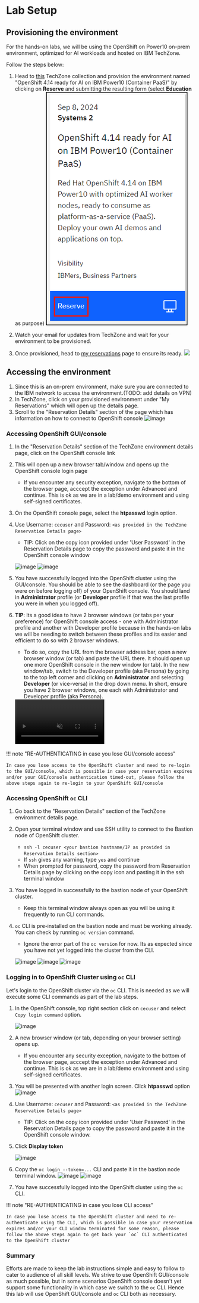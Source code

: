 # Lab Setup

## Provisioning the environment

For the hands-on labs, we will be using the OpenShift on Power10 on-prem environment, optimized for AI workloads and hosted on IBM TechZone.

Follow the steps below:

1. Head to [this](https://techzone.ibm.com/collection/generative-ai-demos-on-ibm-power/environments) TechZone collection and provision the environment named "OpenShift 4.14 ready for AI on IBM Power10 (Container PaaS)" by clicking on **Reserve** and submitting the resulting form (select **Education** as purpose)
   ![](_attachments/tz-env-reserve.png)
   
2. Watch your email for updates from TechZone and wait for your environment to be provisioned.
3. Once provisioned, head to [my reservations](https://techzone.ibm.com/my/reservations) page to ensure its ready.
   ![](https://github.com/user-attachments/assets/e4ef1ccc-70e3-42b8-8e06-caab6ed87d52)

## Accessing the environment

1. Since this is an on-prem environment, make sure you are connected to the IBM network to access the environment.(TODO: add details on VPN)
2. In TechZone, click on your provisioned environment under "My Reservations" which will open up the details page.
3. Scroll to the "Reservation Details" section of the page which has information on how to connect to OpenShift console
   ![image](https://github.com/user-attachments/assets/9e7df820-6a8b-4cc6-9ca3-b2a8cdc7decb)

### Accessing OpenShift GUI/console

1. In the "Reservation Details" section of the TechZone environment details page, click on the OpenShift console link
2. This will open up a new browser tab/window and opens up the OpenShift console login page   
      - If you encounter any security exception, navigate to the bottom of the browser page, acccept the exception under Advanced and continue. This is ok as we are in a lab/demo environment and using self-signed certificates.
4. On the OpenShift console page, select the **htpasswd** login option.
5. Use Username: `cecuser` and Password: `<as provided in the TechZone Reservation Details page>`
      - TIP: Click on the copy icon provided under 'User Password' in the Reservation Details page to copy the password and paste it in the OpenShift console window

   ![image](https://github.com/user-attachments/assets/b31a361a-b69a-4872-b5a7-a71db2f8f52f)
   ![image](https://github.com/user-attachments/assets/2700ebb0-bf81-4f3f-938d-3ae8a48e7473)

7. You have successfully logged into the OpenShift cluster using the GUI/console. You should be able to see the dashboard (or the page you were on before logging off) of your OpenShift console. You should land in **Administrator** profile (or **Developer** profile if that was the last profile you were in when you logged off).
8. **TIP**: Its a good idea to have 2 browser windows (or tabs per your preference) for OpenShift console access - one with Administrator profile and another with Developer profile because in the hands-on labs we will be needing to switch between these profiles and its easier and efficient to do so with 2 browser windows.

     - To do so, copy the URL from the browser address bar, open a new browser window (or tab) and paste the URL there. It should open up one more OpenShift console in the new window (or tab). In the new window/tab, switch to the Developer profile (aka Persona) by going to the top left corner and clicking on **Administrator** and selecting **Developer** (or vice-versa) in the drop down menu. In short, ensure you have 2 browser windows, one each with Administrator and Developer profile (aka Persona).

     <video style="width:50%" muted="true" controls="" alt="type:video">
        <source src="https://github.com/user-attachments/assets/a622a195-00a6-4950-b2e5-686b04fa3401" type="video/mp4">
     </video>
     
!!! note "RE-AUTHENTICATING in case you lose GUI/console access"

    In case you lose access to the OpenShift cluster and need to re-login to the GUI/console, which is possible in case your reservation expires and/or your GUI/console authentication timed-out, please follow the above steps again to re-login to your OpenShift GUI/console

### Accessing OpenShift `oc` CLI

1. Go back to the "Reservation Details" section of the TechZone environment details page.
2. Open your terminal window and use SSH utility to connect to the Bastion node of OpenShift cluster.
      - `ssh -l cecuser <your bastion hostname/IP as provided in Reservation Details section>`
      - If `ssh` gives any warning, type `yes` and continue
      - When prompted for password, copy the password from Reservation Details page by clicking on the copy icon and pasting it in the ssh terminal window
3. You have logged in successfully to the bastion node of your OpenShift cluster.
      - Keep this terminal window always open as you will be using it frequently to run CLI commands.
5. `oc` CLI is pre-installed on the bastion node and must be working already. You can check by running `oc version` command.
      - Ignore the error part of the `oc version` for now. Its as expected since you have not yet logged into the cluster from the CLI.
     
      ![image](https://github.com/user-attachments/assets/0e41ba9f-9f36-41d1-89a2-2116babbacdb)
      ![image](https://github.com/user-attachments/assets/576d86f0-8873-492c-8b13-9433c9f25604)
      ![image](https://github.com/user-attachments/assets/770257da-8d44-4d21-9860-7c6200afd3b6)

### Logging in to OpenShift Cluster using `oc` CLI
Let's login to the OpenShift cluster via the `oc` CLI. This is needed as we will execute some CLI commands as part of the lab steps.

1. In the OpenShift console, top right section click on `cecuser` and select `Copy login command` option.
   
   ![image](https://github.com/user-attachments/assets/64cf7f76-5bb1-477b-9f2c-45451fc80fa3)
   
3. A new browser window (or tab, depending on your browser setting) opens up.
      - If you encounter any security exception, navigate to the bottom of the browser page, acccept the exception under Advanced and continue. This is ok as we are in a lab/demo environment and using self-signed certificates.
4. You will be presented with another login screen. Click **htpasswd** option
   ![image](https://github.com/user-attachments/assets/c3151615-24ba-44ea-8d71-783d39e4ccfb)
5. Use Username: `cecuser` and Password: `<as provided in the TechZone Reservation Details page>`
      - TIP: Click on the copy icon provided under 'User Password' in the Reservation Details page to copy the password and paste it in the OpenShift console window.
6. Click **Display token**
   
   ![image](https://github.com/user-attachments/assets/4af10efe-22fc-4d01-86a7-44e2fbbdd10d)
   
7. Copy the `oc login --token=...` CLI and paste it in the bastion node terminal window.
   ![image](https://github.com/user-attachments/assets/75ad62a0-d0a0-45f6-8797-fedad6e5877a)
   ![image](https://github.com/user-attachments/assets/a2753a4c-86d6-49ca-96c8-54f3ed7dbac5)
8. You have successfully logged into the OpenShift cluster using the `oc` CLI.
   
!!! note "RE-AUTHENTICATING in case you lose CLI access"
   
    In case you lose access to the OpenShift cluster and need to re-authenticate using the CLI, which is possible in case your reservation expires and/or your CLI window terminated for some reason, please follow the above steps again to get back your `oc` CLI authenticated to the OpenShift cluster

### Summary
Efforts are made to keep the lab instructions simple and easy to follow to cater to audience of all skill levels.
We strive to use OpenShift GUI/console as much possible, but in some scenarios OpenShift console doesn't yet support some functionality in which case we switch to the `oc` CLI. Hence this lab will use OpenShift GUI/console and `oc` CLI both as necessary.

